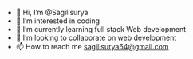 - 👋 Hi, I’m @Sagilisurya
- 👀 I’m interested in coding 
- 🌱 I’m currently learning full stack Web development 
- 💞️ I’m looking to collaborate on web development
- 📫 How to reach me sagilisurya64@gmail.com

<!---
Sagilisurya/Sagilisurya is a ✨ special ✨ repository because its `README.md` (this file) appears on your GitHub profile.
You can click the Preview link to take a look at your changes.
--->
